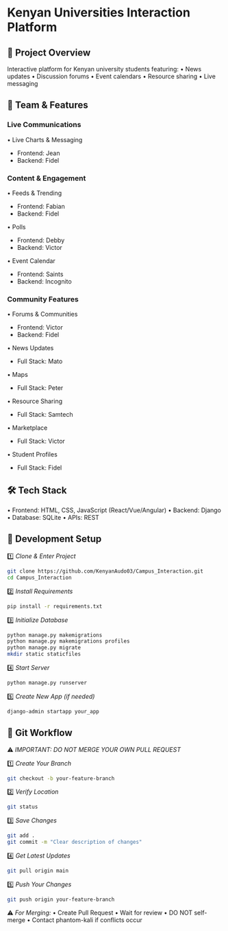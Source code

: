 # Kenyan Universities Interaction Platform

## 🎯 Project Overview
Interactive platform for Kenyan university students featuring:
• News updates
• Discussion forums
• Event calendars
• Resource sharing
• Live messaging

## 👥 Team & Features

### Live Communications
• Live Charts & Messaging
- Frontend: Jean
- Backend: Fidel

### Content & Engagement
• Feeds & Trending
- Frontend: Fabian
- Backend: Fidel

• Polls
- Frontend: Debby
- Backend: Victor

• Event Calendar
- Frontend: Saints
- Backend: Incognito

### Community Features
• Forums & Communities
- Frontend: Victor
- Backend: Fidel

• News Updates
- Full Stack: Mato

• Maps
- Full Stack: Peter

• Resource Sharing
- Full Stack: Samtech

• Marketplace
- Full Stack: Victor

• Student Profiles
- Full Stack: Fidel

## 🛠️ Tech Stack
• Frontend: HTML, CSS, JavaScript (React/Vue/Angular)
• Backend: Django
• Database: SQLite
• APIs: REST

## 🚀 Development Setup

1️⃣ *Clone & Enter Project*
```bash
git clone https://github.com/KenyanAudo03/Campus_Interaction.git
cd Campus_Interaction
```

2️⃣ *Install Requirements*
```bash
pip install -r requirements.txt
```

3️⃣ *Initialize Database*
```bash
python manage.py makemigrations
python manage.py makemigrations profiles
python manage.py migrate
mkdir static staticfiles
```

4️⃣ *Start Server*
```bash
python manage.py runserver
```

5️⃣ *Create New App (if needed)*
```bash
django-admin startapp your_app
```

## 📝 Git Workflow

⚠️ *IMPORTANT: DO NOT MERGE YOUR OWN PULL REQUEST*

1️⃣ *Create Your Branch*
```bash
git checkout -b your-feature-branch
```

2️⃣ *Verify Location*
```bash
git status
```

3️⃣ *Save Changes*
```bash
git add .
git commit -m "Clear description of changes"
```

4️⃣ *Get Latest Updates*
```bash
git pull origin main
```

5️⃣ *Push Your Changes*
```bash
git push origin your-feature-branch
```

⚠️ *For Merging:*
• Create Pull Request
• Wait for review
• DO NOT self-merge
• Contact phantom-kali if conflicts occur
